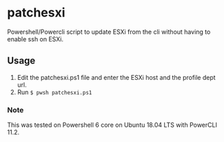 # patchesxi
Powershell/Powercli script to update ESXi from the cli without having to enable ssh on ESXi.

## Usage
1. Edit the patchesxi.ps1 file and enter the ESXi host and the profile dept url.
2. Run `$ pwsh patchesxi.ps1`


### Note
This was tested on Powershell 6 core on Ubuntu 18.04 LTS with PowerCLI 11.2.

